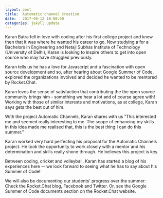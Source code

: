 ```yaml
---
layout: post
title:  Automatic channel creation
date:   2017-09-12 10:00:00
categories: jekyll update
---
```


Karan Batra fell in love with coding after his first college project and knew then that it was where he wanted his career to go. Now studying a for a Bachelors in Engineering and Netaji Subhas Institute of Technology (University of Delhi), Karan is looking to inspire others to get into open source who may have struggled previously.

Karan tells us he has a love for Javascript and a fascination with open source development and so, after hearing about Google Summer of Code, explored the organizations involved and decided he wanted to be mentored by Rocket.Chat.

Karan loves the sense of satisfaction that contributing the the open source community brings him - something we hear a lot and of course agree with! Working with those of similar interests and motivations, as at college, Karan says gets the best out of him.

With the project Automatic Channels, Karan shares with us "This interested me and seemed really interesting to me. The scope of enhancing my skills in this idea made me realised that, this is the best thing I can do this summer."

Karan worked very hard perfecting his proposal for the Automatic Channels project. He took the opportunity to work closely with a mentor and his determination and skills really shone through. He believes this project is key.

Between coding, cricket and volleyball, Karan has started a blog of his experiences here -- we look forward to seeing what he has to say about his Summer of Code!

We will also be documenting our students' progress over the summer: Check the Rocket.Chat blog, Facebook and Twitter. Or, see the Google Summer of Code documents section on the Rocket.Chat website.
